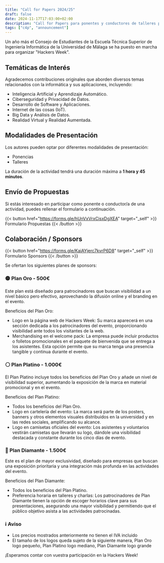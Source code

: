 ```yaml
---
title: "Call for Papers 2024/25"
draft: false
date: 2024-11-17T17:03:00+02:00
description: "Call for Papers para ponentes y conductores de talleres para los eventos de la Hackers Week"
tags: ["c4p", "announcement"]
---
```

Un año más el Consejo de Estudiantes de la Escuela Técnica Superior de Ingeniería Informática de la Universidad de Málaga se ha puesto en marcha para organizar "Hackers Week".

## Temáticas de Interés
Agradecemos contribuciones originales que aborden diversos temas relacionados con la informática y sus aplicaciones, incluyendo:

- Inteligencia Artificial y Aprendizaje Automático.
- Ciberseguridad y Privacidad de Datos.
- Desarrollo de Software y Aplicaciones.
- Internet de las cosas (IoT).
- Big Data y Análisis de Datos.
- Realidad Virtual y Realidad Aumentada.

## Modalidades de Presentación
Los autores pueden optar por diferentes modalidades de presentación:

- Ponencias
- Talleres

La duración de la actividad tendrá una duración máxima a **1 hora y 45 minutos**.
## Envío de Propuestas
Si estás interesado en participar como ponente o conductor/a de una actividad, puedes rellenar el formulario a continuación.

{{< button href="https://forms.gle/hUnVxVrxCisxDgXEA" target="_self" >}}
Formulario Propuestas
{{< /button >}}

## Colaboración / Sponsors
{{< button href="https://forms.gle/KaiAYjerc7kvrP6D8" target="_self" >}}
Formulario Sponsors
{{< /button >}}

Se ofertan los siguientes planes de sponsors:
### 🟡 Plan Oro - 500€
Este plan está diseñado para patrocinadores que buscan visibilidad a un nivel básico pero efectivo, aprovechando la difusión online y el branding en el evento.

Beneficios del Plan Oro:
- Logo en la página web de Hackers Week: Su marca aparecerá en una sección dedicada a los patrocinadores del evento, proporcionando visibilidad ante todos los visitantes de la web.
- Merchandising en el welcome pack: La empresa puede incluir productos o folletos promocionales en el paquete de bienvenida que se entrega a los asistentes. Esta opción permite que su marca tenga una presencia tangible y continua durante el evento.

### ⚪️ Plan Platino - 1.000€
El Plan Platino incluye todos los beneficios del Plan Oro y añade un nivel de visibilidad superior, aumentando la exposición de la marca en material promocional y en el evento.

Beneficios del Plan Platino:
- Todos los beneficios del Plan Oro.
- Logo en cartelería del evento: La marca será parte de los posters, banners y otros elementos visuales distribuidos en la universidad y en las redes sociales, amplificando su alcance.
- Logo en camisetas oficiales del evento: Los asistentes y voluntarios vestirán camisetas que llevarán su logo, dándole una visibilidad destacada y constante durante los cinco días de evento.

### 🔵 Plan Diamante - 1.500€
Este es el plan de mayor exclusividad, diseñado para empresas que buscan una exposición prioritaria y una integración más profunda en las actividades del evento.

Beneficios del Plan Diamante:
- Todos los beneficios del Plan Platino.
- Preferencia horaria en talleres y charlas: Los patrocinadores de Plan Diamante tienen la opción de escoger horarios clave para sus presentaciones, asegurando una mayor visibilidad y permitiendo que el público objetivo asista a las actividades patrocinadas.


### ℹ️ Aviso
- Los precios mostrados anteriormente no tienen el IVA incluido
- El tamaño de los logos queda sujeto de la siguiente manera, Plan Oro logo pequeño, Plan Platino logo mediano, Plan Diamante logo grande

¡Esperamos contar con vuestra participación en la Hackers Week!
